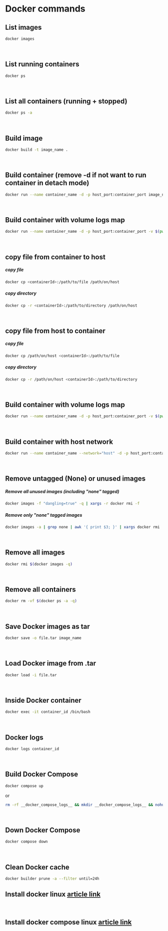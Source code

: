 # Docker commands

## List images

```bash
docker images
```
</br>

## List running containers

```bash
docker ps
```
</br>

## List all containers (running + stopped)

```bash
docker ps -a
```
</br>

## Build image

```bash
docker build -t image_name .
```
</br>

## Build container (remove -d if not want to run container in detach mode)

```bash
docker run --name container_name -d -p host_port:container_port image_name
```
</br>

## Build container with volume logs map

```bash
docker run --name container_name -d -p host_port:container_port -v $(pwd)/logs:/app/logs image_name
```
</br>

## copy file from container to host

##### copy file
```bash
docker cp <containerId>:/path/to/file /path/on/host
```
##### copy directory
```bash
docker cp -r <containerId>:/path/to/directory /path/on/host
```
</br>

## copy file from host to container

##### copy file
```bash
docker cp /path/on/host <containerId>:/path/to/file 
```
##### copy directory
```bash
docker cp -r /path/on/host <containerId>:/path/to/directory 
```
</br>


## Build container with volume logs map

```bash
docker run --name container_name -d -p host_port:container_port -v $(pwd)/logs:/app/logs image_name
```
</br>

## Build container with host network

```bash
docker run --name container_name --network="host" -d -p host_port:container_port image_name
```
</br>

## Remove untagged (None) or unused images

##### Remove all unused images (including "none" tagged)
```bash
docker images -f "dangling=true" -q | xargs -r docker rmi -f
```
##### Remove only "none" tagged images
```bash
docker images -a | grep none | awk '{ print $3; }' | xargs docker rmi
```
</br>

## Remove all images

```bash
docker rmi $(docker images -q)
```
</br>

## Remove all containers

```bash
docker rm -vf $(docker ps -a -q)
```
</br>

## Save Docker images as tar

```bash
docker save -o file.tar image_name
```
</br>

## Load Docker image from .tar

```bash
docker load -i file.tar
```
</br>

## Inside Docker container

```bash
docker exec -it container_id /bin/bash
```
</br>

## Docker logs

```bash
docker logs container_id
```
</br>

## Build Docker Compose

```bash
docker compose up
```
or
```bash
rm -rf __docker_compose_logs__ && mkdir __docker_compose_logs__ && nohup docker compose up --remove-orphans --build >> __docker_compose_logs__/out 2>> __docker_compose_logs__/error & echo $! > task_id.txt
```
</br>

## Down Docker Compose

```bash
docker compose down
```
</br>

## Clean Docker cache

```bash
docker builder prune -a --filter until=24h
```

## Install docker linux [article link](https://www.digitalocean.com/community/tutorials/how-to-install-and-use-docker-on-ubuntu-22-04)
</br>

## Install docker compose linux [article link](https://www.digitalocean.com/community/tutorials/how-to-install-and-use-docker-compose-on-ubuntu-22-04)